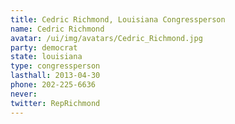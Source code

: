 ```yaml
---
title: Cedric Richmond, Louisiana Congressperson
name: Cedric Richmond
avatar: /ui/img/avatars/Cedric_Richmond.jpg
party: democrat
state: louisiana
type: congressperson
lasthall: 2013-04-30
phone: 202-225-6636
never:
twitter: RepRichmond
---
```

